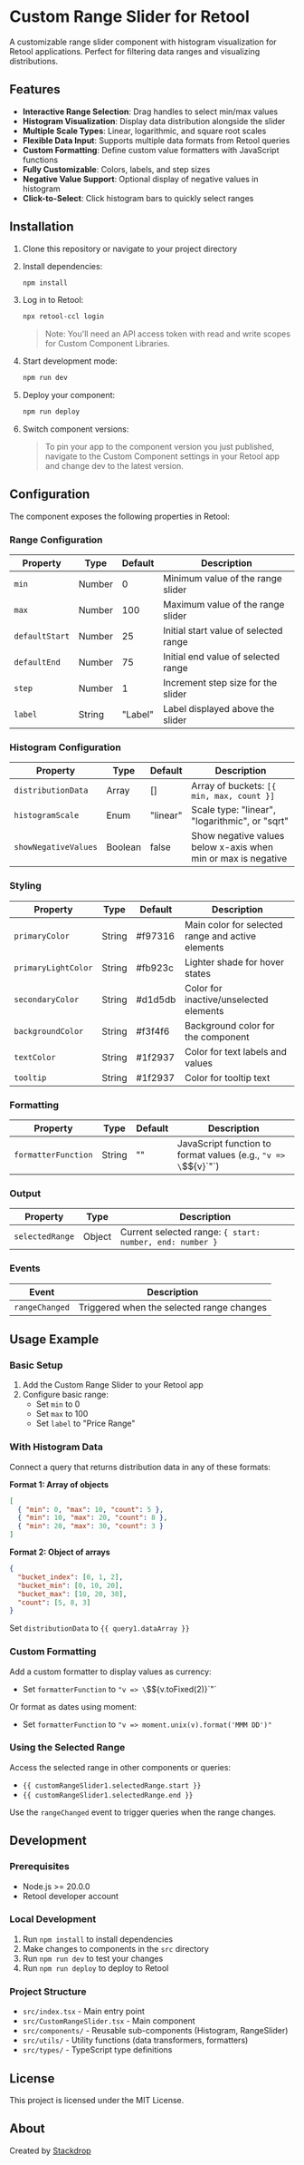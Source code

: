 # Custom Range Slider for Retool

A customizable range slider component with histogram visualization for Retool applications. Perfect for filtering data ranges and visualizing distributions.

## Features

- **Interactive Range Selection**: Drag handles to select min/max values
- **Histogram Visualization**: Display data distribution alongside the slider
- **Multiple Scale Types**: Linear, logarithmic, and square root scales
- **Flexible Data Input**: Supports multiple data formats from Retool queries
- **Custom Formatting**: Define custom value formatters with JavaScript functions
- **Fully Customizable**: Colors, labels, and step sizes
- **Negative Value Support**: Optional display of negative values in histogram
- **Click-to-Select**: Click histogram bars to quickly select ranges

## Installation

1. Clone this repository or navigate to your project directory

2. Install dependencies:

   ```bash
   npm install
   ```

3. Log in to Retool:

   ```bash
   npx retool-ccl login
   ```

   > Note: You'll need an API access token with read and write scopes for Custom Component Libraries.

4. Start development mode:

   ```bash
   npm run dev
   ```

5. Deploy your component:

   ```bash
   npm run deploy
   ```

6. Switch component versions:
   > To pin your app to the component version you just published, navigate to the Custom Component settings in your Retool app and change dev to the latest version.

## Configuration

The component exposes the following properties in Retool:

### Range Configuration

| Property       | Type   | Default | Description                           |
| -------------- | ------ | ------- | ------------------------------------- |
| `min`          | Number | 0       | Minimum value of the range slider     |
| `max`          | Number | 100     | Maximum value of the range slider     |
| `defaultStart` | Number | 25      | Initial start value of selected range |
| `defaultEnd`   | Number | 75      | Initial end value of selected range   |
| `step`         | Number | 1       | Increment step size for the slider    |
| `label`        | String | "Label" | Label displayed above the slider      |

### Histogram Configuration

| Property              | Type   | Default    | Description                                                                     |
| --------------------- | ------ | ---------- | ------------------------------------------------------------------------------- |
| `distributionData`    | Array  | []         | Array of buckets: `[{ min, max, count }]`                                       |
| `histogramScale`      | Enum   | "linear"   | Scale type: "linear", "logarithmic", or "sqrt"                                  |
| `showNegativeValues`  | Boolean| false      | Show negative values below x-axis when min or max is negative                   |

### Styling

| Property           | Type   | Default   | Description                                          |
| ------------------ | ------ | --------- | ---------------------------------------------------- |
| `primaryColor`     | String | #f97316   | Main color for selected range and active elements    |
| `primaryLightColor`| String | #fb923c   | Lighter shade for hover states                       |
| `secondaryColor`   | String | #d1d5db   | Color for inactive/unselected elements               |
| `backgroundColor`  | String | #f3f4f6   | Background color for the component                   |
| `textColor`        | String | #1f2937   | Color for text labels and values                     |
| `tooltip`          | String | #1f2937   | Color for tooltip text                               |

### Formatting

| Property            | Type   | Default | Description                                                     |
| ------------------- | ------ | ------- | --------------------------------------------------------------- |
| `formatterFunction` | String | ""      | JavaScript function to format values (e.g., `"v => \`$${v}\`"`) |

### Output

| Property        | Type   | Description                                      |
| --------------- | ------ | ------------------------------------------------ |
| `selectedRange` | Object | Current selected range: `{ start: number, end: number }` |

### Events

| Event          | Description                                |
| -------------- | ------------------------------------------ |
| `rangeChanged` | Triggered when the selected range changes  |

## Usage Example

### Basic Setup

1. Add the Custom Range Slider to your Retool app
2. Configure basic range:
   - Set `min` to 0
   - Set `max` to 100
   - Set `label` to "Price Range"

### With Histogram Data

Connect a query that returns distribution data in any of these formats:

**Format 1: Array of objects**
```json
[
  { "min": 0, "max": 10, "count": 5 },
  { "min": 10, "max": 20, "count": 8 },
  { "min": 20, "max": 30, "count": 3 }
]
```

**Format 2: Object of arrays**
```json
{
  "bucket_index": [0, 1, 2],
  "bucket_min": [0, 10, 20],
  "bucket_max": [10, 20, 30],
  "count": [5, 8, 3]
}
```

Set `distributionData` to `{{ query1.dataArray }}`

### Custom Formatting

Add a custom formatter to display values as currency:
- Set `formatterFunction` to `"v => \`$${v.toFixed(2)}\`"`

Or format as dates using moment:
- Set `formatterFunction` to `"v => moment.unix(v).format('MMM DD')"`

### Using the Selected Range

Access the selected range in other components or queries:
- `{{ customRangeSlider1.selectedRange.start }}`
- `{{ customRangeSlider1.selectedRange.end }}`

Use the `rangeChanged` event to trigger queries when the range changes.

## Development

### Prerequisites

- Node.js >= 20.0.0
- Retool developer account

### Local Development

1. Run `npm install` to install dependencies
2. Make changes to components in the `src` directory
3. Run `npm run dev` to test your changes
4. Run `npm run deploy` to deploy to Retool

### Project Structure

- `src/index.tsx` - Main entry point
- `src/CustomRangeSlider.tsx` - Main component
- `src/components/` - Reusable sub-components (Histogram, RangeSlider)
- `src/utils/` - Utility functions (data transformers, formatters)
- `src/types/` - TypeScript type definitions

## License

This project is licensed under the MIT License.

## About

Created by [Stackdrop](https://stackdrop.co)
